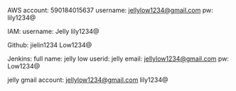 AWS account:
590184015637
username: jellylow1234@gmail.com
pw: lily<name>1234@
	
  IAM:
username: Jelly
lily<name>1234@

Github:
jielin1234
Low<name>1234@

Jenkins:
full name: jelly low
userid: jelly
email: jellylow1234@gmail.com
pw: Low<name>1234@

jelly gmail account:
jellylow1234@gmail.com
lily<name>1234@